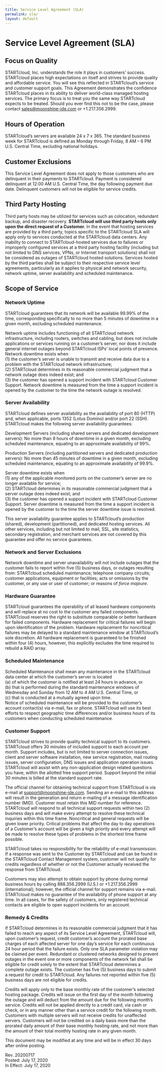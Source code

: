 ```yaml
---
title: Service Level Agreement (SLA)
permalink: sla/
layout: default
---
```

Service Level Agreement (SLA)
===

Focus on Quality
---

STARTcloud, Inc. understands the role it plays in customers’ success. STARTcloud places high expectations on itself and strives to provide quality and affordable service. You will see this reflected in STARTcloud’s service and customer support goals. This Agreement demonstrates the confidence STARTcloud places in its ability to deliver world-class managed hosting services. The primary focus is to treat you the same way STARTcloud expects to be treated. Should you ever find this not to be the case, please contact sales@moonshine-ide.com or +1.217.356.2999.

Hours of Operation
---
STARTcloud’s servers are available 24 x 7 x 365. The standard business week for STARTcloud is defined as Monday through Friday, 8 AM – 6 PM U.S. Central Time, excluding national holidays.

Customer Exclusions
---
This Service Level Agreement does not apply to those customers who are delinquent in their payments to STARTcloud. Payment is considered delinquent at 12:00 AM U.S. Central Time, the day following payment due date. Delinquent customers will not be eligible for service credits.

Third Party Hosting
---
Third party hosts may be utilized for services such as colocation, redundant backup, and disaster recovery. **STARTcloud will use third party hosts only upon the direct request of a Customer.** In the event that hosting services are provided by a third party, topics specific to the STARTcloud SLA will apply only to services conducted at the STARTcloud data centers. Any inability to connect to STARTcloud-hosted services due to failures or improperly configured services at a third party hosting facility (including but not limited to DNS services, VPNs, or Internet transport solutions) shall not be considered as outages of STARTcloud hosted solutions. Services hosted by the third parties shall be subject to their respective service level agreements, particularly as it applies to physical and network security, network uptime, server availability and scheduled maintenance.

Scope of Service
---

### Network Uptime

STARTcloud guarantees that its network will be available 99.99% of the time, corresponding specifically to no more than 5 minutes of downtime in a given month, excluding scheduled maintenance.

Network uptime includes functioning of all STARTcloud network infrastructure, including routers, switches and cabling, but does not include applications or services running on a customer’s server, nor does it include general internet outages beyond STARTcloud ISPs’ local points of presence. Network downtime exists when  
(1) the customer’s server is unable to transmit and receive data due to a problem with the STARTcloud network infrastructure;  
(2) STARTcloud determines in its reasonable commercial judgment that a network outage does indeed exist; and  
(3) the customer has opened a support incident with STARTcloud Customer Support. Network downtime is measured from the time a support incident is opened by the customer to the time the network outage is resolved.  

### Server Availability

STARTcloud defines server availability as the availability of port 80 (HTTP) and, when applicable, ports 1352 (Lotus Domino) and/or port 22 (SSH). STARTcloud makes the following server availability guarantees:

Development Servers (including shared servers and dedicated development servers): No more than 8 hours of downtime in a given month, excluding scheduled maintenance, equating to an approximate availability of 99%.

Production Servers (including partitioned servers and dedicated production servers): No more than 45 minutes of downtime in a given month, excluding scheduled maintenance, equating to an approximate availability of 99.9%.

Server downtime exists when  
(1) any of the applicable monitored ports on the customer’s server are no longer available for service;  
(2) STARTcloud determines in its reasonable commercial judgment that a server outage does indeed exist; and  
(3) the customer has opened a support incident with STARTcloud Customer Support. Server downtime is measured from the time a support incident is opened by the customer to the time the server downtime issue is resolved.  

This server availability guarantee applies to STARTcloud’s production (shared), development (partitioned), and dedicated hosting services. All other services, including but not limited to mail, SSL, site statistics, secondary registration, and merchant services are not covered by this guarantee and offer no service guarantees.

### Network and Server Exclusions

Network downtime and server unavailability will not include outages that the customer fails to report within five (5) business days, or outages resulting from: STARTcloud scheduled maintenance; telephone company circuits; customer applications, equipment or facilities; acts or omissions by the customer, or any use or user of customer; or reasons of *force majeure*.

### Hardware Guarantee

STARTcloud guarantees the operability of all leased hardware components and will replace at no cost to the customer any failed components. STARTcloud reserves the right to substitute comparable or better hardware for failed components. Hardware replacement for critical failures will begin upon identification of the problem. Hardware replacement for noncritical failures may be delayed to a standard maintenance window at STARTcloud’s sole discretion.
All hardware replacement is guaranteed to be finished within four (4) hours, however, this explicitly excludes the time required to rebuild a RAID array.

### Scheduled Maintenance 

Scheduled Maintenance shall mean any maintenance in the STARTcloud data center at which the customer’s server is located  
(a) of which the customer is notified at least 24 hours in advance, or  
(b) that is performed during the standard maintenance windows of Wednesday and Sunday from 12 AM to 4 AM U.S. Central Time, or  
(c) that is conducted at a mutually agreed upon time.  
Notice of scheduled maintenance will be provided to the customer’s account contact(s) via e-mail, fax or phone. STARTcloud will use its best efforts to respect geographic time differences and/or business hours of its customers when conducting scheduled maintenance.
 
### Customer Support 

STARTcloud strives to provide quality technical support to its customers. STARTcloud offers 30 minutes of included support to each account per month. Support includes, but is not limited to server connection issues, client and server software installation, new service registration, mail routing issues, server configuration, DNS issues and application operation issues. STARTcloud will assist with any non-application design related questions you have, within the allotted free support period. Support beyond the initial 30 minutes is billed at the standard support rate.

The official channel for obtaining technical support from STARTcloud is via e-mail at support@moonshine-ide.com. Sending an e-mail to this address will result in the generation and return e-mailing of a message identification number (MID). Customer must retain this MID number for reference. STARTcloud will respond to all technical support requests within two (2) business days and will make every attempt to resolve these technical inquiries within this time frame. Noncritical and general requests will be given lower priority. Critical problems that affect the day to day operations of a Customer’s account will be given a high priority and every attempt will be made to resolve these types of problems in the shortest time frame possible.

STARTcloud takes no responsibility for the reliability of e-mail transmission. If a response was sent to the Customer by STARTcloud and can be found in the STARTcloud Contact Management system, customer will not qualify for credits regardless of whether or not the Customer actually received the response from STARTcloud.

Customers may also attempt to obtain support by phone during normal business hours by calling 888.356.2999 (U.S.) or +1.217.356.2999 (international); however, the official channel for support remains via e-mail. STARTcloud makes no guarantee of the availability of phone support at any time. In all cases, for the safety of customers, only registered technical contacts are eligible to open support incidents for an account.
 
### Remedy & Credits 

If STARTcloud determines in its reasonable commercial judgment that it has failed to reach any aspect of its Service Level Agreement, STARTcloud will, upon customer’s request, credit customer’s account the prorated base charges of each affected server for one day’s service for each continuous 24 hour period that the failure exists. Only one SLA parameter violation may be claimed per event. Redundant or clustered networks designed to prevent outages in the event one or more components of the network fail shall be eligible for credit solely to the extent that STARTcloud determines a complete outage exists. The customer has five (5) business days to submit a request for credit to STARTcloud. Any failures not reported within five (5) business days are not eligible for credits.

Credits will apply only to the base monthly rate of the customer’s selected hosting package. Credits will issue on the first day of the month following the outage and will deduct from the amount due for the following month’s service. Credits will not be applied directly to a credit card, via cash or check, or in any manner other than a service credit for the following month. Customers with multiple servers will not receive credits for unaffected servers. Customers will not be credited on a daily basis more than the prorated daily amount of their base monthly hosting rate, and not more than the amount of their total monthly hosting rate in any given month. 

This document may be modified at any time and will be in effect 30 days after online posting. 

Rev. 20200717  
Posted: July 17, 2020  
In Effect: July 17, 2020